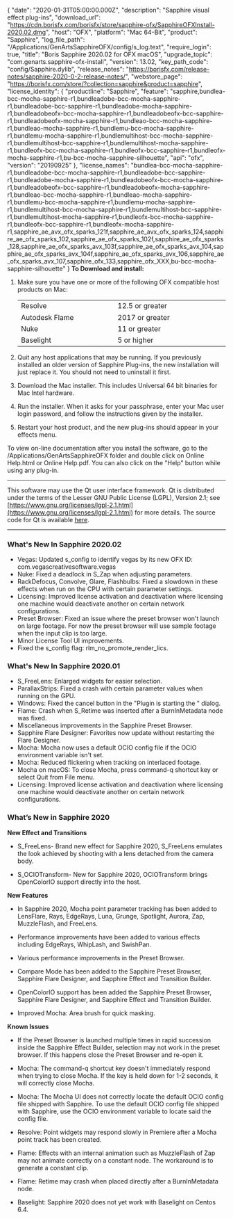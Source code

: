 {
  "date": "2020-01-31T05:00:00.000Z",
  "description": "Sapphire visual effect plug-ins",
  "download_url": "https://cdn.borisfx.com/borisfx/store/sapphire-ofx/SapphireOFXInstall-2020.02.dmg",
  "host": "OFX",
  "platform": "Mac 64-Bit",
  "product": "Sapphire",
  "log_file_path": "/Applications/GenArtsSapphireOFX/config/s_log.text",
  "require_login": true,
  "title": "Boris Sapphire 2020.02 for OFX macOS",
  "upgrade_topic": "com.genarts.sapphire-ofx-install",
  "version": 13.02,
  "key_path_code": "config/Sapphire.dylib",
  "release_notes": "https://borisfx.com/release-notes/sapphire-2020-0-2-release-notes/",
  "webstore_page": "https://borisfx.com/store/?collection=sapphire&product=sapphire",
  "license_identity": {
    "productline": "Sapphire",
    "feature": "sapphire,bundlea-bcc-mocha-sapphire-r1,bundleadobe-bcc-mocha-sapphire-r1,bundleadobe-bcc-sapphire-r1,bundleadobe-mocha-sapphire-r1,bundleadobeofx-bcc-mocha-sapphire-r1,bundleadobeofx-bcc-sapphire-r1,bundleadobeofx-mocha-sapphire-r1,bundleao-bcc-mocha-sapphire-r1,bundleao-mocha-sapphire-r1,bundlemu-bcc-mocha-sapphire-r1,bundlemu-mocha-sapphire-r1,bundlemultihost-bcc-mocha-sapphire-r1,bundlemultihost-bcc-sapphire-r1,bundlemultihost-mocha-sapphire-r1,bundleofx-bcc-mocha-sapphire-r1,bundleofx-bcc-sapphire-r1,bundleofx-mocha-sapphire-r1,bu-bcc-mocha-sapphire-silhouette",
    "api": "ofx",
    "version": "20190925"
  },
  "license_names": "bundlea-bcc-mocha-sapphire-r1,bundleadobe-bcc-mocha-sapphire-r1,bundleadobe-bcc-sapphire-r1,bundleadobe-mocha-sapphire-r1,bundleadobeofx-bcc-mocha-sapphire-r1,bundleadobeofx-bcc-sapphire-r1,bundleadobeofx-mocha-sapphire-r1,bundleao-bcc-mocha-sapphire-r1,bundleao-mocha-sapphire-r1,bundlemu-bcc-mocha-sapphire-r1,bundlemu-mocha-sapphire-r1,bundlemultihost-bcc-mocha-sapphire-r1,bundlemultihost-bcc-sapphire-r1,bundlemultihost-mocha-sapphire-r1,bundleofx-bcc-mocha-sapphire-r1,bundleofx-bcc-sapphire-r1,bundleofx-mocha-sapphire-r1,sapphire_ae_avx_ofx_sparks_121f,sapphire_ae_avx_ofx_sparks_124,sapphire_ae_ofx_sparks_102,sapphire_ae_ofx_sparks_102f,sapphire_ae_ofx_sparks_128,sapphire_ae_ofx_sparks_avx_103f,sapphire_ae_ofx_sparks_avx_104,sapphire_ae_ofx_sparks_avx_104f,sapphire_ae_ofx_sparks_avx_106,sapphire_ae_ofx_sparks_avx_107,sapphire_ofx_133,sapphire_ofx_XXX,bu-bcc-mocha-sapphire-silhouette"
}
**To Download and install:**

1. Make sure you have one or more of the following OFX compatible host products on Mac:

   <table border="0" cellpadding="0" cellspacing="0">

   <tbody>

   <tr>

   <td style="width: 355px;"><span style="line-height: 20.7999992370605px;">Resolve</span></td>

   <td style="width: 388px;"><span style="line-height: 20.7999992370605px;">12.5 or greater</span></td>

   </tr>

   <tr>

   <td style="width: 368px;">Autodesk Flame</td>

   <td style="width: 484px;">2017 or greater</td>

   </tr>

   <tr>

   <td style="width: 355px;">Nuke</td>

   <td style="width: 388px;">11 or greater</td>

   </tr>

   <tr>

   <td style="width: 355px;">Baselight   </td>

   <td style="width: 388px;">5 or higher</td>

   </tr>

   </tbody>

   </table>
2. Quit any host applications that may be running.
   If you previously installed an older version of Sapphire Plug-ins, the new installation will just replace it. You should not need to uninstall it first.
3. Download the Mac installer.
   This includes Universal 64 bit binaries for Mac Intel hardware.
4. Run the installer. When it asks for your passphrase, enter your Mac user login password, and follow the instructions given by the installer.
5. Restart your host product, and the new plug-ins should appear in your effects menu.

To view on-line documentation after you install the software, go to the /Applications/GenArtsSapphireOFX folder and double click on Online Help.html or Online Help.pdf. You can also click on the "Help" button while using any plug-in.

<hr>

This software may use the Qt user interface framework. Qt is distributed under the terms of the Lesser GNU Public License (LGPL), Version 2.1; see [https://www.gnu.org/licenses/lgpl-2.1.html](https://www.gnu.org/licenses/lgpl-2.1.html) for more details. The source code for Qt is available [here](https://cdn.borisfx.com/borisfx/store/qt-everywhere-opensource-src-4.7.2.tar.gz).

<hr>

### What's New In Sapphire 2020.02
* Vegas: Updated s_config to identify vegas by its new OFX ID: com.vegascreativesoftware.vegas
* Nuke: Fixed a deadlock in S_Zap when adjusting parameters.
* RackDefocus, Convolve, Glare, Flashbulbs: Fixed a slowdown in these effects when run on the CPU with certain parameter settings.
* Licensing: Improved license activation and deactivation where licensing one machine would deactivate another on certain network configurations.
* Preset Browser: Fixed an issue where the preset browser won't launch on large footage. For now the preset browser will use sample footage when the input clip is too large.
* Minor License Tool UI improvements.
* Fixed the s_config flag: rlm_no_promote_render_lics.


### What's New In Sapphire 2020.01
* S_FreeLens: Enlarged widgets for easier selection.
* ParallaxStrips: Fixed a crash with certain parameter values when running on the GPU.
* Windows: Fixed the cancel button in the "Plugin is starting the <App>" dialog.
* Flame: Crash when S_Retime was inserted after a BurnInMetadata node was fixed.
* Miscellaneous improvements in the Sapphire Preset Browser.
* Sapphire Flare Designer: Favorites now update without restarting the Flare Designer.
* Mocha: Mocha now uses a default OCIO config file if the OCIO environment variable isn't set.
* Mocha: Reduced flickering when tracking on interlaced footage.
* Mocha on macOS: To close Mocha, press command-q shortcut key or select Quit from File menu.
* Licensing: Improved license activation and deactivation where licensing one machine would deactivate another on certain network configurations.

### What’s New in Sapphire 2020


**New Effect and Transitions**

* S_FreeLens- Brand new effect for Sapphire 2020, S_FreeLens emulates the look achieved by shooting with a lens detached from the camera body.

* S_OCIOTransform- New for Sapphire 2020, OCIOTransform brings OpenColorIO support directly into the host.


**New Features**

* In Sapphire 2020, Mocha point parameter tracking has been added to LensFlare, Rays, EdgeRays, Luna, Grunge, Spotlight, Aurora, Zap, MuzzleFlash, and FreeLens.

* Performance improvements have been added to various effects including EdgeRays, WhipLash, and SwishPan.

* Various performance improvements in the Preset Browser.

* Compare Mode has been added to the Sapphire Preset Browser, Sapphire Flare Designer, and Sapphire Effect and Transition Builder.

* OpenColorIO support has been added the Sapphire Preset Browser, Sapphire Flare Designer, and Sapphire Effect and Transition Builder.

* Improved Mocha: Area brush for quick masking.

**Known Issues**

* If the Preset Browser is launched multiple times in rapid succession inside the Sapphire Effect Builder, selection may not work in the preset browser.  If this happens close the Preset Browser and re-open it.

* Mocha: The command-q shortcut key doesn't immediately respond when trying to close Mocha.  If the key is held down for 1-2 seconds, it will correctly close Mocha.

* Mocha: The Mocha UI does not correctly locate the default OCIO config file shipped with Sapphire.  To use the default OCIO config file shipped with Sapphire, use the OCIO environment variable to locate said the config file.

* Resolve: Point widgets may respond slowly in Premiere after a Mocha point track has been created.

* Flame: Effects with an internal animation such as MuzzleFlash of Zap may not animate correctly on a constant node. The workaround is to generate a constant clip.

* Flame: Retime may crash when placed directly after a BurnInMetadata node.

* Baselight: Sapphire 2020 does not yet work with Baselight on Centos 6.4.

